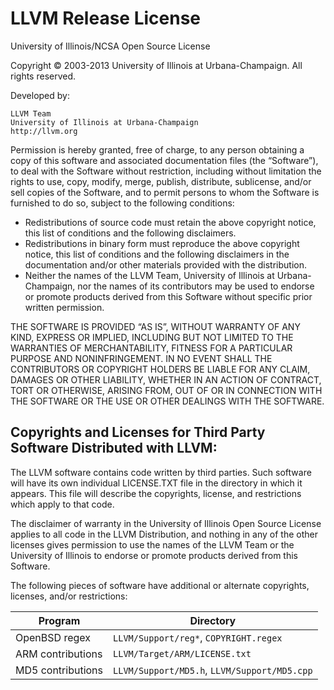 # LLVM Release License

University of Illinois/NCSA  Open Source License

Copyright © 2003-2013 University of Illinois at Urbana-Champaign. All rights reserved.

Developed by:

    LLVM Team  
    University of Illinois at Urbana-Champaign  
    http://llvm.org

Permission is hereby granted, free of charge, to any person obtaining a copy of this software and associated documentation files (the “Software”), to deal with the Software without restriction, including without limitation the rights to
use, copy, modify, merge, publish, distribute, sublicense, and/or sell copies of the Software, and to permit persons to whom the Software is furnished to do so, subject to the following conditions:

* Redistributions of source code must retain the above copyright notice, this list of conditions and the following disclaimers.
* Redistributions in binary form must reproduce the above copyright notice, this list of conditions and the following disclaimers in the documentation and/or other materials provided with the distribution.
* Neither the names of the LLVM Team, University of Illinois at Urbana-Champaign, nor the names of its contributors may be used to endorse or promote products derived from this Software without specific prior written permission.

THE SOFTWARE IS PROVIDED “AS IS”, WITHOUT WARRANTY OF ANY KIND, EXPRESS OR IMPLIED, INCLUDING BUT NOT LIMITED TO THE WARRANTIES OF MERCHANTABILITY, FITNESS FOR A PARTICULAR PURPOSE AND NONINFRINGEMENT.  IN NO EVENT SHALL THE CONTRIBUTORS OR COPYRIGHT HOLDERS BE LIABLE FOR ANY CLAIM, DAMAGES OR OTHER LIABILITY, WHETHER IN AN ACTION OF CONTRACT, TORT OR OTHERWISE, ARISING FROM,
OUT OF OR IN CONNECTION WITH THE SOFTWARE OR THE USE OR OTHER DEALINGS WITH THE SOFTWARE.

## Copyrights and Licenses for Third Party Software Distributed with LLVM:

The LLVM software contains code written by third parties.  Such software will have its own individual LICENSE.TXT file in the directory in which it appears. This file will describe the copyrights, license, and restrictions which apply to that code.

The disclaimer of warranty in the University of Illinois Open Source License applies to all code in the LLVM Distribution, and nothing in any of the other licenses gives permission to use the names of the LLVM Team or the University of Illinois to endorse or promote products derived from this Software.

The following pieces of software have additional or alternate copyrights, licenses, and/or restrictions:

Program|Directory
-------|---------
OpenBSD regex|`LLVM/Support/reg*`, `COPYRIGHT.regex`
ARM contributions|`LLVM/Target/ARM/LICENSE.txt`
MD5 contributions|`LLVM/Support/MD5.h`, `LLVM/Support/MD5.cpp`
